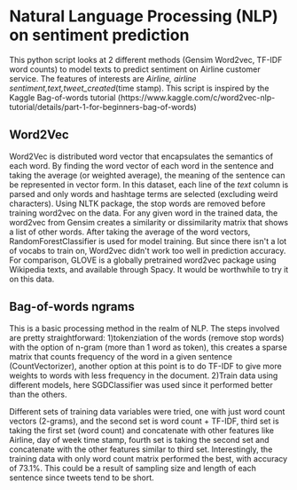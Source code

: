# Natural Language Processing (NLP) on sentiment prediction

<p> This python script looks at 2 different methods (Gensim Word2vec, TF-IDF word counts) to model texts to predict sentiment on Airline customer service. The features of interests are <i> Airline, airline sentiment,text,tweet_created</i>(time stamp). This script is inspired by the Kaggle Bag-of-words tutorial (https://www.kaggle.com/c/word2vec-nlp-tutorial/details/part-1-for-beginners-bag-of-words)</p>

## Word2Vec ##
<p> Word2Vec is distributed word vector that encapsulates the semantics of each word. By finding the word vector of each word in the sentence and taking the average (or weighted average), the meaning of the sentence can be represented in vector form. In this dataset, each line of the <i>text</i> column is parsed and only words and hashtage terms are selected (excluding weird characters). Using NLTK package, the stop words are removed before training word2vec on the data. For any given word in the trained data, the word2vec from Gensim creates a similarity or dissimilarity matrix that shows a list of other words. After taking the average of the word vectors, RandomForestClassifier is used for model training. But since there isn't a lot of vocabs to train on, Word2vec didn't work too well in prediction accuracy. For comparison, GLOVE is a globally pretrained word2vec package using Wikipedia texts, and available through Spacy. It would be worthwhile to try it on this data.</p>

## Bag-of-words ngrams ##
<p> This is a basic processing method in the realm of NLP. The steps involved are pretty straightforward: 1)tokenziation of the words (remove stop words) with the option of n-gram (more than 1 word as token), this creates a sparse matrix that counts frequency of the word in a given sentence (CountVectorizer), another option at this point is to do TF-IDF to give more weights to words with less frequency in the document. 2)Train data using different models, here SGDClassifier was used since it performed better than the others. </p>
<p> Different sets of training data variables were tried, one with just word count vectors (2-grams), and the second set is word count + TF-IDF, third set is taking the first set (word count) and concatenate with other features like Airline, day of week time stamp, fourth set is taking the second set and concatenate with the other features similar to third set. Interestingly, the training data with only word count matrix performed the best, with accuracy of 73.1%. This could be a result of sampling size and length of each sentence since tweets tend to be short.
